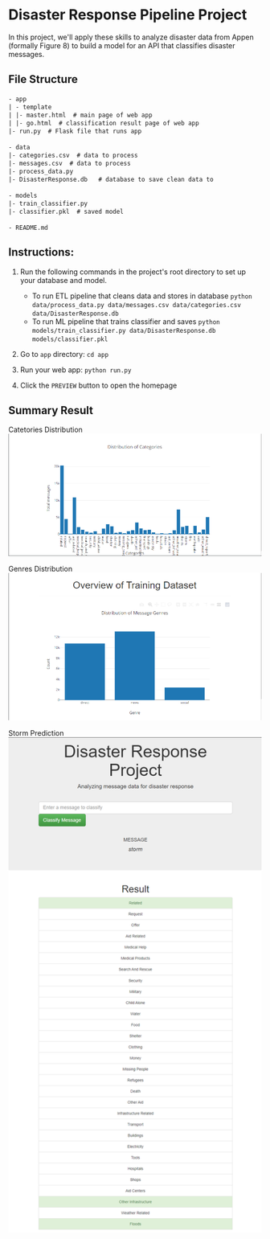 # Disaster Response Pipeline Project
In this project, we'll apply these skills to analyze disaster data from Appen (formally Figure 8) to build a model for an API that classifies disaster messages.

## File Structure
~~~~~~~
- app
| - template
| |- master.html  # main page of web app
| |- go.html  # classification result page of web app
|- run.py  # Flask file that runs app

- data
|- categories.csv  # data to process 
|- messages.csv  # data to process
|- process_data.py
|- DisasterResponse.db   # database to save clean data to

- models
|- train_classifier.py
|- classifier.pkl  # saved model 

- README.md
~~~~~~~

## Instructions:
1. Run the following commands in the project's root directory to set up your database and model.

    - To run ETL pipeline that cleans data and stores in database
        `python data/process_data.py data/messages.csv data/categories.csv data/DisasterResponse.db`
    - To run ML pipeline that trains classifier and saves
        `python models/train_classifier.py data/DisasterResponse.db models/classifier.pkl`

2. Go to `app` directory: `cd app`

3. Run your web app: `python run.py`

4. Click the `PREVIEW` button to open the homepage

## Summary Result
Catetories Distribution
![Catetories Distribution](CatetoriesDistribution.PNG)

Genres Distribution
![Catetories Distribution](GenresDistribution.PNG)

Storm Prediction
![Catetories Distribution](StormPrediction.PNG)